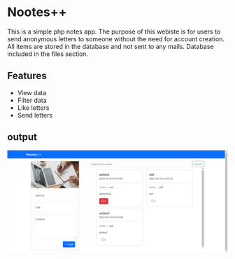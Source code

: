 # Nootes++ 
This is a simple php notes app. The purpose of this webiste is for users to send anonymous letters to someone without the need for account creation. All items are stored in the database and not sent to any mails. Database included in the files section.
## Features
* View data
* Filter data
* Like letters
* Send letters
## output
![output](sample.png)
